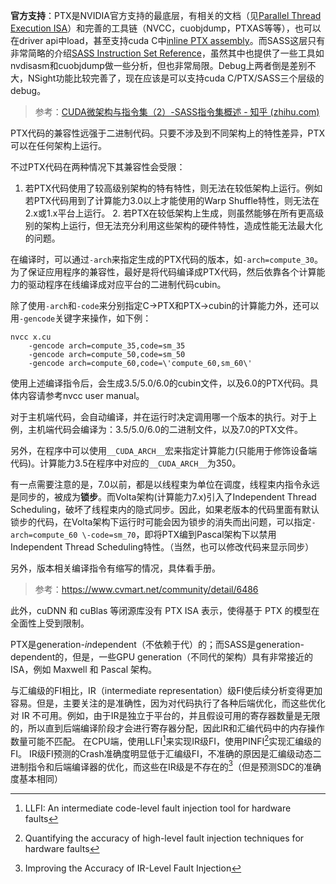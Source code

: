 **官方支持**：PTX是NVIDIA官方支持的最底层，有相关的文档（见[Parallel Thread Execution ISA](https://link.zhihu.com/?target=https%3A//docs.nvidia.com/cuda/parallel-thread-execution/index.html)）和完善的工具链（NVCC，cuobjdump，PTXAS等等），也可以在driver api中load，甚至支持cuda C中[inline PTX assembly](https://link.zhihu.com/?target=https%3A//docs.nvidia.com/cuda/inline-ptx-assembly/index.html)。而SASS这层只有非常简略的介绍[SASS Instruction Set Reference](https://link.zhihu.com/?target=https%3A//docs.nvidia.com/cuda/cuda-binary-utilities/index.html%23instruction-set-ref)，虽然其中也提供了一些工具如nvdisasm和cuobjdump做一些分析，但也非常局限。Debug上两者倒是差别不大，NSight功能比较完善了，现在应该是可以支持cuda C/PTX/SASS三个层级的debug。

> 参考：[CUDA微架构与指令集（2）-SASS指令集概述 - 知乎 (zhihu.com)](https://zhuanlan.zhihu.com/p/161624982)




PTX代码的兼容性远强于二进制代码。只要不涉及到不同架构上的特性差异，PTX可以在任何架构上运行。

不过PTX代码在两种情况下其兼容性会受限：  
1. 若PTX代码使用了较高级别架构的特有特性，则无法在较低架构上运行。例如若PTX代码用到了计算能力3.0以上才能使用的Warp Shuffle特性，则无法在2.x或1.x平台上运行。 2. 若PTX在较低架构上生成，则虽然能够在所有更高级别的架构上运行，但无法充分利用这些架构的硬件特性，造成性能无法最大化的问题。

在编译时，可以通过`-arch`来指定生成的PTX代码的版本，如`-arch=compute_30`。
为了保证应用程序的兼容性，最好是将代码编译成PTX代码，然后依靠各个计算能力的驱动程序在线编译成对应平台的二进制代码cubin。

除了使用`-arch`和`-code`来分别指定C->PTX和PTX->cubin的计算能力外，还可以用`-gencode`关键字来操作，如下例：

```text
nvcc x.cu
    -gencode arch=compute_35,code=sm_35
    -gencode arch=compute_50,code=sm_50
    -gencode arch=compute_60,code=\'compute_60,sm_60\'
```

使用上述编译指令后，会生成3.5/5.0/6.0的cubin文件，以及6.0的PTX代码。具体内容请参考nvcc user manual。

对于主机端代码，会自动编译，并在运行时决定调用哪一个版本的执行。对于上例，主机端代码会编译为：3.5/5.0/6.0的二进制文件，以及7.0的PTX文件。

另外，在程序中可以使用`__CUDA_ARCH__`宏来指定计算能力(只能用于修饰设备端代码)。计算能力3.5在程序中对应的`__CUDA_ARCH__`为350。

有一点需要注意的是，7.0以前，都是以线程束为单位在调度，线程束内指令永远是同步的，被成为**锁步**。而Volta架构(计算能力7.x)引入了Independent Thread Scheduling，破坏了线程束内的隐式同步。因此，如果老版本的代码里面有默认锁步的代码，在Volta架构下运行时可能会因为锁步的消失而出问题，可以指定`-arch=compute_60 \-code=sm_70`，即将PTX编到Pascal架构下以禁用Independent Thread Scheduling特性。（当然，也可以修改代码来显示同步）

另外，版本相关编译指令有缩写的情况，具体看手册。
> 参考：https://www.cvmart.net/community/detail/6486

此外，cuDNN 和 cuBlas 等闭源库没有 PTX ISA 表示，使得基于 PTX 的模型在全面性上受到限制。

PTX是generation-*in*dependent（不依赖于代）的；而SASS是generation-dependent的，但是，一些GPU generation（不同代的架构）具有非常接近的ISA，例如 Maxwell 和 Pascal 架构。

与汇编级的FI相比，IR（intermediate representation）级FI使后续分析变得更加容易。但是，主要关注的是准确性，因为对代码执行了各种后端优化，而这些优化对 IR 不可用。例如，由于IR是独立于平台的，并且假设可用的寄存器数量是无限的，所以直到后端编译阶段才会进行寄存器分配，因此IR和汇编代码中的内存操作数量可能不匹配。
在CPU端，使用LLFI[^1]来实现IR级FI，使用PINFI[^2]实现汇编级的FI。
IR级FI预测的Crash准确度明显低于汇编级FI，不准确的原因是汇编级动态二进制指令和后端编译器的优化，而这些在IR级是不存在的[^3]（但是预测SDC的准确度基本相同）

[^1]: LLFI: An intermediate code-level fault injection tool for hardware faults
[^2]: Quantifying the accuracy of high-level fault injection techniques for hardware faults
[^3]: Improving the Accuracy of IR-Level Fault Injection
[^4]: Refine: Realistic fault injection via compiler-based instrumentation for accuracy, portability and speed